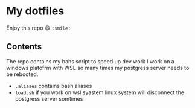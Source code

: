 # My dotfiles
Enjoy this repo  :smile: `:smile:`

## Contents
The repo contains my bahs script to speed up dev work I work on a windows platofrm with WSL so many times my postgress server needs to be rebooted.

* `.aliases` contains bash aliases
* `load.sh` if you work on wsl syastem linux system will  disconnect the postgress server somtimes 



